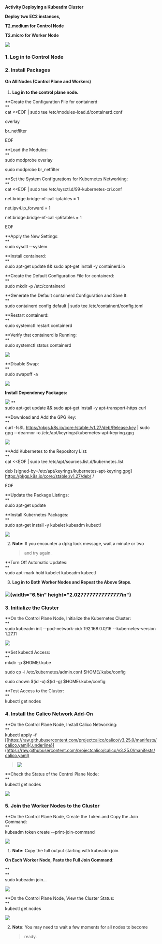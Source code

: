 **Activity Deploying a Kubeadm Cluster**

**Deploy two EC2 instances,**

**T2.medium for Control Node**

**T2.micro for Worker Node**

![](photos/media/image1.png)

### **1. Log in to Control Node**

### **2. Install Packages**

#### **On All Nodes (Control Plane and Workers)**

1.  **Log in to the control plane node.**

**Create the Configuration File for containerd:\
**\
cat \<\<EOF \| sudo tee /etc/modules-load.d/containerd.conf

overlay

br_netfilter

EOF

**Load the Modules:\
**\
sudo modprobe overlay

sudo modprobe br_netfilter

**Set the System Configurations for Kubernetes Networking:\
**\
cat \<\<EOF \| sudo tee /etc/sysctl.d/99-kubernetes-cri.conf

net.bridge.bridge-nf-call-iptables = 1

net.ipv4.ip_forward = 1

net.bridge.bridge-nf-call-ip6tables = 1

EOF

**Apply the New Settings:\
**\
sudo sysctl \--system

**Install containerd:\
**\
sudo apt-get update && sudo apt-get install -y containerd.io

**Create the Default Configuration File for containerd:\
**\
sudo mkdir -p /etc/containerd

**Generate the Default containerd Configuration and Save It:\
**\
sudo containerd config default \| sudo tee /etc/containerd/config.toml

**Restart containerd:\
**\
sudo systemctl restart containerd

**Verify that containerd is Running:\
**\
sudo systemctl status containerd

![](photos/media/image12.png)

**Disable Swap:\
**\
sudo swapoff -a

![](photos/media/image9.png)

**Install Dependency Packages:**

![](photos/media/image10.png)
**\
sudo apt-get update && sudo apt-get install -y apt-transport-https curl

**Download and Add the GPG Key:\
**\
curl -fsSL https://pkgs.k8s.io/core:/stable:/v1.27/deb/Release.key \|
sudo gpg \--dearmor -o /etc/apt/keyrings/kubernetes-apt-keyring.gpg

![](photos/media/image7.png)

**Add Kubernetes to the Repository List:\
**\
cat \<\<EOF \| sudo tee /etc/apt/sources.list.d/kubernetes.list

deb \[signed-by=/etc/apt/keyrings/kubernetes-apt-keyring.gpg\]
https://pkgs.k8s.io/core:/stable:/v1.27/deb/ /

EOF

**Update the Package Listings:\
**\
sudo apt-get update

**Install Kubernetes Packages:\
**\
sudo apt-get install -y kubelet kubeadm kubectl

![](photos/media/image8.png)

2.  **Note:** If you encounter a dpkg lock message, wait a minute or two
    > and try again.

**Turn Off Automatic Updates:\
**\
sudo apt-mark hold kubelet kubeadm kubectl

3.  **Log in to Both Worker Nodes and Repeat the Above Steps.**

### ![](photos/media/image3.png){width="6.5in" height="2.0277777777777777in"}

### **3. Initialize the Cluster**

**On the Control Plane Node, Initialize the Kubernetes Cluster:\
**\
sudo kubeadm init \--pod-network-cidr 192.168.0.0/16
\--kubernetes-version 1.27.11

![](photos/media/image13.png)

**Set kubectl Access:\
**\
mkdir -p \$HOME/.kube

sudo cp -i /etc/kubernetes/admin.conf \$HOME/.kube/config

sudo chown \$(id -u):\$(id -g) \$HOME/.kube/config

**Test Access to the Cluster:\
**\
kubectl get nodes

### **4. Install the Calico Network Add-On**

**On the Control Plane Node, Install Calico Networking:\
**\
kubectl apply -f
[[https://raw.githubusercontent.com/projectcalico/calico/v3.25.0/manifests/calico.yaml]{.underline}](https://raw.githubusercontent.com/projectcalico/calico/v3.25.0/manifests/calico.yaml)

> ![](photos/media/image11.png)

**Check the Status of the Control Plane Node:\
**\
kubectl get nodes

![](photos/media/image4.png)

### **5. Join the Worker Nodes to the Cluster**

**On the Control Plane Node, Create the Token and Copy the Join
Command:\
**\
kubeadm token create \--print-join-command

![](photos/media/image5.png)

1.  **Note:** Copy the full output starting with kubeadm join.

**On Each Worker Node, Paste the Full Join Command:**

**\
**\
sudo kubeadm join...

![](photos/media/image6.png)

**On the Control Plane Node, View the Cluster Status:\
**\
kubectl get nodes

![](photos/media/image2.png)

2.  **Note:** You may need to wait a few moments for all nodes to become
    > ready.
